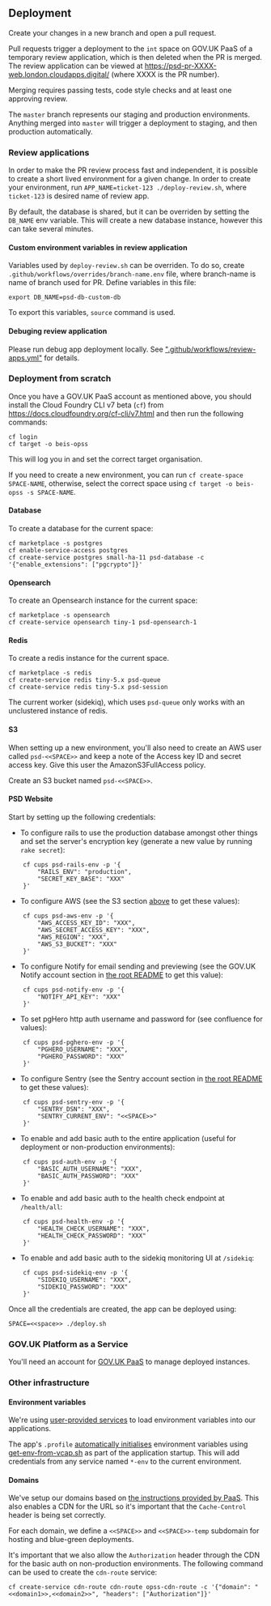 ## Deployment

Create your changes in a new branch and open a pull request.

Pull requests trigger a deployment to the `int` space on GOV.UK PaaS of a temporary review application, which is then deleted when the PR is merged. The review application can be viewed at https://psd-pr-XXXX-web.london.cloudapps.digital/ (where XXXX is the PR number).

Merging requires passing tests, code style checks and at least one approving review.

The `master` branch represents our staging and production environments. Anything merged into `master` will trigger a deployment to staging, and then production automatically.


### Review applications

In order to make the PR review process fast and independent, it is possible to create a short lived environment for a given change. In order to create your environment, run `APP_NAME=ticket-123 ./deploy-review.sh`, where `ticket-123` is desired name of review app.

By default, the database is shared, but it can be overriden by setting the `DB_NAME` env variable. This will create a new database instance, however this can take several minutes.

#### Custom environment variables in review application

Variables used by `deploy-review.sh` can be overriden. To do so, create `.github/workflows/overrides/branch-name.env` file, where branch-name is name of branch used for PR. Define variables in this file:

```
export DB_NAME=psd-db-custom-db
```

To export this variables, `source` command is used.

#### Debuging review application

Please run debug app deployment locally. See [".github/workflows/review-apps.yml"](https://github.com/UKGovernmentBEIS/beis-opss-psd/blob/master/.github/workflows/review-apps.yml) for details.


### Deployment from scratch

Once you have a GOV.UK PaaS account as mentioned above, you should install the Cloud Foundry CLI v7 beta (`cf`) from https://docs.cloudfoundry.org/cf-cli/v7.html and then run the following commands:

    cf login
    cf target -o beis-opss

This will log you in and set the correct target organisation.

If you need to create a new environment, you can run `cf create-space SPACE-NAME`, otherwise, select the correct space using `cf target -o beis-opss -s SPACE-NAME`.

#### Database

To create a database for the current space:

    cf marketplace -s postgres
    cf enable-service-access postgres
    cf create-service postgres small-ha-11 psd-database -c '{"enable_extensions": ["pgcrypto"]}'


#### Opensearch

To create an Opensearch instance for the current space:

    cf marketplace -s opensearch
    cf create-service opensearch tiny-1 psd-opensearch-1


#### Redis

To create a redis instance for the current space.

    cf marketplace -s redis
    cf create-service redis tiny-5.x psd-queue
    cf create-service redis tiny-5.x psd-session

The current worker (sidekiq), which uses `psd-queue` only works with an unclustered instance of redis.


#### S3

When setting up a new environment, you'll also need to create an AWS user called `psd-<<SPACE>>` and keep a note of the Access key ID and secret access key.
Give this user the AmazonS3FullAccess policy.

Create an S3 bucket named `psd-<<SPACE>>`.


#### PSD Website

Start by setting up the following credentials:

* To configure rails to use the production database amongst other things and set the server's encryption key (generate a new value by running `rake secret`):

```
    cf cups psd-rails-env -p '{
        "RAILS_ENV": "production",
        "SECRET_KEY_BASE": "XXX"
    }'
```

* To configure AWS (see the S3 section [above](#s3) to get these values):

```
    cf cups psd-aws-env -p '{
        "AWS_ACCESS_KEY_ID": "XXX",
        "AWS_SECRET_ACCESS_KEY": "XXX",
        "AWS_REGION": "XXX",
        "AWS_S3_BUCKET": "XXX"
    }'
```

* To configure Notify for email sending and previewing (see the GOV.UK Notify account section in [the root README](../README.md#gov.uk-notify) to get this value):

```
    cf cups psd-notify-env -p '{
        "NOTIFY_API_KEY": "XXX"
    }'
```

* To set pgHero http auth username and password for (see confluence for values):

```
    cf cups psd-pghero-env -p '{
        "PGHERO_USERNAME": "XXX",
        "PGHERO_PASSWORD": "XXX"
    }'
```

* To configure Sentry (see the Sentry account section in [the root README](../README.md#sentry) to get these values):

```
    cf cups psd-sentry-env -p '{
        "SENTRY_DSN": "XXX",
        "SENTRY_CURRENT_ENV": "<<SPACE>>"
    }'
```

* To enable and add basic auth to the entire application (useful for deployment or non-production environments):

```
    cf cups psd-auth-env -p '{
        "BASIC_AUTH_USERNAME": "XXX",
        "BASIC_AUTH_PASSWORD": "XXX"
    }'
```

* To enable and add basic auth to the health check endpoint at `/health/all`:

```
    cf cups psd-health-env -p '{
        "HEALTH_CHECK_USERNAME": "XXX",
        "HEALTH_CHECK_PASSWORD": "XXX"
    }'
```

* To enable and add basic auth to the sidekiq monitoring UI at `/sidekiq`:

```
    cf cups psd-sidekiq-env -p '{
        "SIDEKIQ_USERNAME": "XXX",
        "SIDEKIQ_PASSWORD": "XXX"
    }'
```

Once all the credentials are created, the app can be deployed using:

    SPACE=<<space>> ./deploy.sh

### GOV.UK Platform as a Service

You'll need an account for [GOV.UK PaaS](https://admin.london.cloud.service.gov.uk/) to manage deployed instances.


### Other infrastructure

#### Environment variables

We're using [user-provided services](https://docs.cloudfoundry.org/devguide/services/user-provided.html#deliver-service-credentials-to-an-app) to load environment variables into our applications.

The app's `.profile` [automatically initialises](https://docs.cloudfoundry.org/devguide/deploy-apps/deploy-app.html#profile) environment variables using [get-env-from-vcap.sh](./infrastructure/env/get-env-from-vcap.sh) as part of the application startup. This will add credentials from any service named `*-env` to the current environment.

#### Domains

We've setup our domains based on [the instructions provided by PaaS](https://docs.cloud.service.gov.uk/deploying_services/use_a_custom_domain).
This also enables a CDN for the URL so it's important that the `Cache-Control` header is being set correctly.

For each domain, we define a `<<SPACE>>` and `<<SPACE>>-temp` subdomain for hosting and blue-green deployments.

It's important that we also allow the `Authorization` header through the CDN for the basic auth on non-production environments.
The following command can be used to create the `cdn-route` service:

    cf create-service cdn-route cdn-route opss-cdn-route -c '{"domain": "<<domain1>>,<<domain2>>", "headers": ["Authorization"]}'
